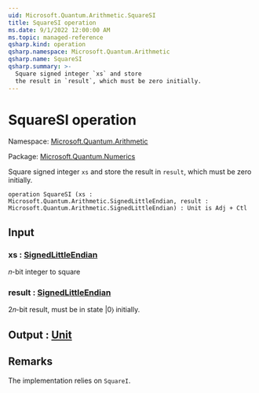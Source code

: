 ```yaml
---
uid: Microsoft.Quantum.Arithmetic.SquareSI
title: SquareSI operation
ms.date: 9/1/2022 12:00:00 AM
ms.topic: managed-reference
qsharp.kind: operation
qsharp.namespace: Microsoft.Quantum.Arithmetic
qsharp.name: SquareSI
qsharp.summary: >-
  Square signed integer `xs` and store
  the result in `result`, which must be zero initially.
---
```


# SquareSI operation

Namespace: [Microsoft.Quantum.Arithmetic](xref:Microsoft.Quantum.Arithmetic)

Package: [Microsoft.Quantum.Numerics](https://nuget.org/packages/Microsoft.Quantum.Numerics)


Square signed integer `xs` and storethe result in `result`, which must be zero initially.

```qsharp
operation SquareSI (xs : Microsoft.Quantum.Arithmetic.SignedLittleEndian, result : Microsoft.Quantum.Arithmetic.SignedLittleEndian) : Unit is Adj + Ctl
```


## Input

### xs : [SignedLittleEndian](xref:Microsoft.Quantum.Arithmetic.SignedLittleEndian)

𝑛-bit integer to square


### result : [SignedLittleEndian](xref:Microsoft.Quantum.Arithmetic.SignedLittleEndian)

2𝑛-bit result, must be in state |0⟩initially.



## Output : [Unit](xref:microsoft.quantum.qsharp.valueliterals#unit-literal)



## Remarks

The implementation relies on `SquareI`.